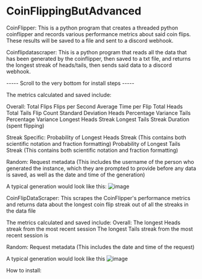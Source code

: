 # CoinFlippingButAdvanced
CoinFlipper: This is a python program that creates a threaded python coinflipper and records various performance metrics about said coin flips. These results will be saved to a file and sent to a discord webhook.

Coinflipdatascraper: This is a python program that reads all the data that has been generated by the coinflipper, then saved to a txt file, and returns the longest streak of heads/tails, then sends said data to a discord webhook.

----- Scroll to the very bottom for install steps -----

The metrics calculated and saved include:

  Overall:
Total Flips
Flips per Second
Average Time per Flip
Total Heads
Total Tails
Flip Count Standard Deviation
Heads Percentage Variance
Tails Percentage Variance
Longest Heads Streak
Longest Tails Streak
Duration (spent flipping)

  Streak Specific:
Probability of Longest Heads Streak (This contains both scientific notation and fraction formatting)
Probability of Longest Tails Streak (This contains both scientific notation and fraction formatting)

  Random: 
Request metadata (This includes the username of the person who generated the instance, which they are prompted to provide before any data is saved, as well as the date and time of the generation)

A typical generation would look like this:
![image](https://user-images.githubusercontent.com/114684575/224890888-0c94981e-bf3b-4724-9fe5-26cdaf0837fa.png)


CoinFlipDataScraper: This scrapes the CoinFlipper's performance metrics and returns data about the longest coin flip streak out of all the streaks in the data file

The metrics calculated and saved include:
  Overall:
The longest Heads streak from the most recent session
The longest Tails streak from the most recent session is

  Random:
Request metadata (This includes the date and time of the request)

A typical generation would look like this
![image](https://user-images.githubusercontent.com/114684575/224891132-7dda4a80-4daa-4d1d-a6fc-8094f6c9d85a.png)


How to install:

